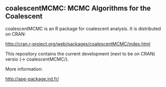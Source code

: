<h2>coalescentMCMC: MCMC Algorithms for the Coalescent</h2>

coalescentMCMC is an R package for coalescent analysis. It is distributed on CRAN:

http://cran.r-project.org/web/packages/coalescentMCMC/index.html

This repository contains the current development (next to be on CRAN) versio (-> coalescentMCMC/).

More information:

http://ape-package.ird.fr/

